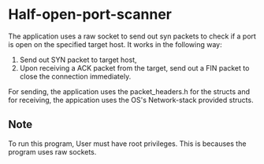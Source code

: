 # Half-open-port-scanner
The application uses a raw socket to send out syn packets to check if a port is open on the specified target host.
It works in the following way:
  1. Send out SYN packet to target host,
  2. Upon receiving a ACK packet from the target, send out a FIN packet to close the connection immediately.

For sending, the application uses the packet_headers.h for the structs and for receiving, the appication uses 
the OS's Network-stack provided structs.

## Note 
To run this program, User must have root privileges. This is becauses the program uses raw sockets.
 
